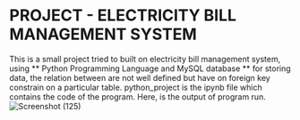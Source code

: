 # PROJECT - ELECTRICITY BILL MANAGEMENT SYSTEM
This is a small project tried to built on electricity bill management system, using ** Python Programming Language and MySQL database ** for storing
data, the relation between are not well defined but have on foreign key constrain on a particular table.
python_project is the ipynb file which contains the code of the program.
Here, is the output of program run.
![Screenshot (125)](https://user-images.githubusercontent.com/44341534/80619926-fa5c4300-8a62-11ea-9d13-e58089d8c240.png)

